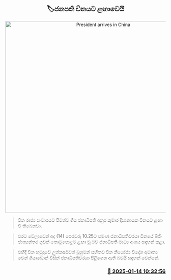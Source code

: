<p align='center'><b><h2 align='center' title='President arrives in China'>🏷ජනපති චිනයට ළඟාවෙයි</h2></b></p>
<p align='center'><img src='https://helakuru.sgp1.cdn.digitaloceanspaces.com/esana/images/lib/anura-president-china-tty.jpg' width='600' alt='President arrives in China'></p>

> චීන රාජ්‍ය සංචාරයට පිටත්ව ගිය ජනාධිපති අනුර කුමාර දිසානායක චීනයට ළඟා වී තිබෙනවා.

> එරට වේලාවෙන් අද (14) පෙරවරු 10.25ට පමණ ජනාධිපතිවරයා චීනයේ බීජිං ජාත්‍යන්තර ගුවන් තොටුපොළට ළඟා වූ බව ජනාධිපති මාධ්‍ය අංශය සඳහන් කළා.

> එහිදී චීන හමුදාවේ උත්කර්ෂවත් බුහුමන් සහිතව චීන නියෝජ්‍ය විදේශ අමාත්‍ය චෙන් ශියාඩොන් විසින් ජනාධිපතිවරයා පිළිගෙන ඇති බවයි සඳහන් වෙන්නේ.



<h3 align='right'><a href='https://www.helakuru.lk/esana/p/106565/'>📅 2025-01-14 10:32:56</a></h3>
